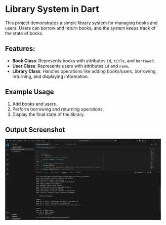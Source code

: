 # Library System in Dart

This project demonstrates a simple library system for managing books and users. Users can borrow and return books, and the system keeps track of the state of books.

## Features:
- **Book Class**: Represents books with attributes `id`, `title`, and `borrowed`.
- **User Class**: Represents users with attributes `id` and `name`.
- **Library Class**: Handles operations like adding books/users, borrowing, returning, and displaying information.

## Example Usage
1. Add books and users.
2. Perform borrowing and returning operations.
3. Display the final state of the library.

## Output Screenshot
![Output Screenshot](output.png)
